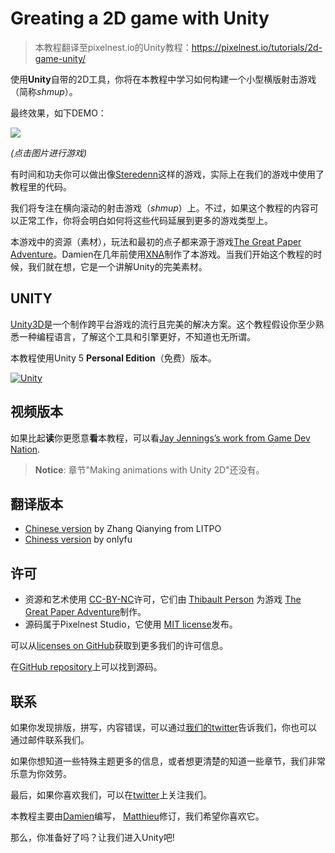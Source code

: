 # Greating a 2D game with Unity

> 本教程翻译至pixelnest.io的Unity教程：https://pixelnest.io/tutorials/2d-game-unity/



使用**Unity**自带的2D工具，你将在本教程中学习如何构建一个小型横版射击游戏（简称*shmup*）。

最终效果，如下DEMO：

[![](https://pixelnest.io/tutorials/2d-game-unity/-img/result.png)](https://pixelnest.io/tutorials/2d-game-unity/-demo/demo.html)

*(点击图片进行游戏)*

有时间和功夫你可以做出像[Steredenn](http://steredenn.pixelnest.io/)这样的游戏，实际上在我们的游戏中使用了教程里的代码。

我们将专注在横向滚动的射击游戏（*shmup*）上。不过，如果这个教程的内容可以正常工作，你将会明白如何将这些代码延展到更多的游戏类型上。

本游戏中的资源（素材），玩法和最初的点子都来源于游戏[The Great Paper Adventure](http://www.thegreatpaperadventure.com/)。Damien在几年前使用[XNA](http://en.wikipedia.org/wiki/Microsoft_XNA)制作了本游戏。当我们开始这个教程的时候，我们就在想，它是一个讲解Unity的完美素材。

## UNITY

[Unity3D](http://unity3d.com/)是一个制作跨平台游戏的流行且完美的解决方案。这个教程假设你至少熟悉一种编程语言，了解这个工具和引擎更好，不知道也无所谓。

本教程使用Unity 5 **Personal Edition**（免费）版本。

[![Unity](https://pixelnest.io/tutorials/2d-game-unity/-img/unity.png)](http://unity3d.com/unity/download)

## 视频版本

如果比起**读**你更愿意**看**本教程，可以看[Jay Jennings’s work from Game Dev Nation](http://gamedevnation.com/creating-a-2d-game-with-unity/).

> **Notice**: 章节"Making animations with Unity 2D"还没有。

## 翻译版本

- [Chinese version](http://www.litpo.com/category/%E6%98%93%E5%AD%A6%E7%9A%84%E6%95%99%E7%A8%8B/) by Zhang Qianying from LITPO
- [Chiness version](https://github.com/yuiitsu/Article/tree/master/Unity-Tutorials/2d-game-unity) by onlyfu

## 许可

- 资源和艺术使用 [CC-BY-NC](http://creativecommons.org/licenses/by-nc/2.0/fr/)许可，它们由 [Thibault Person](http://twitter.com/mrlapinou) 为游戏 [The Great Paper Adventure](http://www.thegreatpaperadventure.com/)制作。
- 源码属于Pixelnest Studio，它使用 [MIT license](http://choosealicense.com/licenses/mit/)发布。

可以从[licenses on GitHub](https://github.com/pixelnest/tutorial-2d-game-unity/blob/master/LICENSE.md)获取到更多我们的许可信息。

在[GitHub repository](https://github.com/pixelnest/tutorial-2d-game-unity/)上可以找到源码。

## 联系

如果你发现排版，拼写，内容错误，可以通过[我们的twitter](http://twitter.com/pixelnest)告诉我们，你也可以通过邮件联系我们。

如果你想知道一些特殊主题更多的信息，或者想更清楚的知道一些章节，我们非常乐意为你效劳。

最后，如果你喜欢我们，可以在[twitter](http://twitter.com/pixelnest)上关注我们。

本教程主要由[Damien](http://twitter.com/valryon)编写， [Matthieu](http://twitter.com/solarsailer)修订，我们希望你喜欢它。



那么，你准备好了吗？让我们进入Unity吧!
